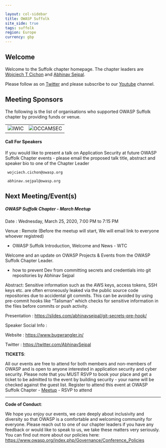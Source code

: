```yaml
---

layout: col-sidebar
title: OWASP Suffolk
site_side: true
tags: suffolk
region: Europe
currency: gbp
---
```


 

## Welcome

Welcome to the Suffolk chapter homepage. The chapter leaders are <a href="mailto:wojciech.cichon@owasp.org">Wojciech T Cichon</a>
 and <a href="mailto:abhinav.sejpal@owasp.org">Abhinav Sejpal</a>.
  
Please follow as on [Twitter](https://twitter.com/owaspsuffolk)  and please subscribe to our [Youtube](https://www.youtube.com/channel/UCGU_bGraZZZc37pQytdaH6w) channel.
 

 
## Meeting Sponsors

The following is the list of organisations who supported OWASP Suffolk chapter by providing funds or venue.

<table cellpadding="15" cellspacing="0">

<tr>

<td>
<img src="assets/images/400px-UOS-IWIC-logo-RGB.jpg" alt="IWIC"/>
</td>

<td>
<img src="assets/images/800px-OCCAMSEC_logo.jpg" alt="OCCAMSEC"/>
</td>

</tr>

</table>

#### Call For Speakers

If you would like to present a talk on Application Security at future OWASP Suffolk Chapter events - please email the proposed talk title, abstract and 
speaker bio to one of the Chapter Leader 

```
 wojciech.cichon@owasp.org
 
 abhinav.sejpal@owasp.org
```

## Next Meeting/Event(s)

##### OWASP Suffolk Chapter - March Meetup #####

Date : Wednesday, March 25, 2020, 7:00 PM to 7:15 PM

Venue : Remote (Before the meetup will start, We will email link to everyone whoever registred)

 * OWASP Suffolk Introduction, Welcome and News - WTC

Welcome and an update on OWASP Projects & Events from the OWASP Suffolk Chapter Leader.

 *  how to prevent Dev from committing secrets and credentials into git repositories by Abhinav Sejpal

Abstract: Sensitive information such as the AWS keys, access tokens, SSH keys etc. are often erroneously leaked via the public source code repositories due to accidental git commits. This can be avoided by using pre-commit hooks like “Talisman” which checks for sensitive information in the files before commits or push activity.

Presentation : https://slides.com/abhinavsejpal/git-secrets-pre-hook/ 

Speaker Social Info :

Website : https://www.bugwrangler.in/ 

Twitter : https://twitter.com/AbhinavSejpal 


 **TICKETS**:
 
 All our events are free to attend for both members and non-members of OWASP
 and is open to anyone interested in application security and cyber
 security. Please note that you MUST RSVP to book your place and get a
 ticket to be admitted to the event by building security - your name will
 be checked against the guest list. Register to attend this event
 at OWASP Suffolk Chapter -
 [Meetup](https://www.meetup.com/OWASP-Suffolk-Chapter/) - RSVP to attend
 
 ----

**Code of Conduct**:


We hope you enjoy our events, we care deeply about inclusivity and diversity so that OWASP is a comfortable and welcoming community for everyone. Please reach out to one of our chapter leaders if you have any feedback or would like to speak to us, we take these matters very seriously. You can find out more about our policies here: <https://www.owasp.org/index.php/Governance/Conference_Policies>
